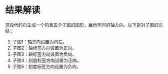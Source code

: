 # 结果解读

这段代码将生成一个包含五个子图的图形，展示不同的轴方向。以下是对子图的总结：

1. 子图1：轴方向设置为向左。
2. 子图2：轴标签方向设置为正向。
3. 子图3：轴标签方向设置为负向。
4. 子图4：刻度标签方向设置为正向。
5. 子图5：刻度标签方向设置为负向。
